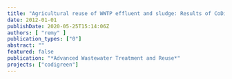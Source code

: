 ```yaml
---
title: "Agricultural reuse of WWTP effluent and sludge: Results of CoDiGreen"
date: 2012-01-01
publishDate: 2020-05-25T15:14:06Z
authors: [ "remy" ]
publication_types: ["0"]
abstract: ""
featured: false
publication: "*Advanced Wastewater Treatment and Reuse*"
projects: ["codigreen"]
---
```


